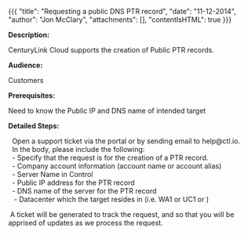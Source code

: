 {{{
  "title": "Requesting a public DNS PTR record",
  "date": "11-12-2014",
  "author": "Jon McClary",
  "attachments": [],
  "contentIsHTML": true
}}}

<p><strong>Description:</strong>
</p>
<p>CenturyLink Cloud supports the creation of Public&nbsp;PTR records.</p>
<p><strong>Audience:</strong>
</p>
<p>Customers</p>
<p><strong>Prerequisites:</strong>
</p>
<p>Need to know the Public IP and DNS name of intended target</p>
<p><strong>Detailed Steps:</strong>
</p>
<p>&nbsp;&nbsp;Open a support ticket via the portal or by sending email to help@ctl.io.
  <br />&nbsp; In the body, please include the following:
  <br />&nbsp;&nbsp;- Specify that the request is for the creation of a PTR record.
  <br />&nbsp; - Company account information (account name or account alias)
  <br />&nbsp; - Server Name in Control 
  <br />&nbsp; - Public IP address for the PTR record
  <br />&nbsp; - DNS name of the server for the PTR record
  <br />&nbsp;&nbsp; - Datacenter which the target resides in (i.e. WA1 or UC1 or )</p>
<p>&nbsp;A ticket will be generated to track the request, and so that you will be apprised of updates as we process the request.</p>
